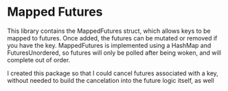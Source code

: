 # Mapped Futures

This library contains the MappedFutures struct, which allows keys to be mapped to futures. Once added, the futures can be mutated or removed if you have the key. MappedFutures is implemented using a HashMap and FuturesUnordered, so futures will only be polled after being woken, and will complete out of order.

I created this package so that I could cancel futures associated with a key, without needed to build the cancelation into the future logic itself, as well 
